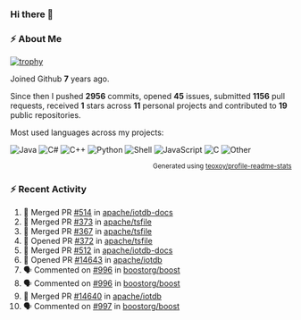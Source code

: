 ### Hi there 👋

### :zap: About Me

[![trophy](https://github-profile-trophy.vercel.app/?username=HTHou&theme=onedark)](https://github.com/ryo-ma/github-profile-trophy)
   
Joined Github **7** years ago.

Since then I pushed **2956** commits, opened **45** issues, submitted **1156** pull requests, received **1** stars across **11** personal projects and contributed to **19** public repositories.

Most used languages across my projects:

![Java](https://img.shields.io/static/v1?style=flat-square&label=%E2%A0%80&color=555&labelColor=%23b07219&message=Java%EF%B8%B189.3%25)
![C#](https://img.shields.io/static/v1?style=flat-square&label=%E2%A0%80&color=555&labelColor=%23178600&message=C%23%EF%B8%B13.9%25)
![C++](https://img.shields.io/static/v1?style=flat-square&label=%E2%A0%80&color=555&labelColor=%23f34b7d&message=C%2B%2B%EF%B8%B12.7%25)
![Python](https://img.shields.io/static/v1?style=flat-square&label=%E2%A0%80&color=555&labelColor=%233572A5&message=Python%EF%B8%B10.7%25)
![Shell](https://img.shields.io/static/v1?style=flat-square&label=%E2%A0%80&color=555&labelColor=%2389e051&message=Shell%EF%B8%B10.7%25)
![JavaScript](https://img.shields.io/static/v1?style=flat-square&label=%E2%A0%80&color=555&labelColor=%23f1e05a&message=JavaScript%EF%B8%B10.5%25)
![C](https://img.shields.io/static/v1?style=flat-square&label=%E2%A0%80&color=555&labelColor=%23555555&message=C%EF%B8%B10.4%25)
![Other](https://img.shields.io/static/v1?style=flat-square&label=%E2%A0%80&color=555&labelColor=%23ededed&message=Other%EF%B8%B11.4%25)

<p align="right"><sub>Generated using <a href="https://github.com/marketplace/actions/profile-readme-stats">teoxoy/profile-readme-stats</a></sub></p>


<!--![](https://github.com/HTHou/HTHou/blob/output/github-contribution-grid-snake.svg)-->

<!--![Haonan Hou's github stats](https://github-readme-stats.vercel.app/api?username=HTHou&count_private=true&show_icons=true&theme=onedark)-->

<!--![Haonan Hou's wakatime stats](https://github-readme-stats.vercel.app/api/wakatime?username=HTHou&layout=compact&theme=onedark)-->

<!--![Top Langs](https://github-readme-stats.vercel.app/api/top-langs/?username=HTHou&theme=onedark&layout=compact)-->

### :zap: Recent Activity
<!--START_SECTION:activity-->
1. 🎉 Merged PR [#514](https://github.com/apache/iotdb-docs/pull/514) in [apache/iotdb-docs](https://github.com/apache/iotdb-docs)
2. 🎉 Merged PR [#373](https://github.com/apache/tsfile/pull/373) in [apache/tsfile](https://github.com/apache/tsfile)
3. 🎉 Merged PR [#367](https://github.com/apache/tsfile/pull/367) in [apache/tsfile](https://github.com/apache/tsfile)
4. 💪 Opened PR [#372](https://github.com/apache/tsfile/pull/372) in [apache/tsfile](https://github.com/apache/tsfile)
5. 🎉 Merged PR [#512](https://github.com/apache/iotdb-docs/pull/512) in [apache/iotdb-docs](https://github.com/apache/iotdb-docs)
6. 💪 Opened PR [#14643](https://github.com/apache/iotdb/pull/14643) in [apache/iotdb](https://github.com/apache/iotdb)
7. 🗣 Commented on [#996](https://github.com/boostorg/boost/issues/996#issuecomment-2574366601) in [boostorg/boost](https://github.com/boostorg/boost)
8. 🗣 Commented on [#996](https://github.com/boostorg/boost/issues/996#issuecomment-2574312659) in [boostorg/boost](https://github.com/boostorg/boost)
9. 🎉 Merged PR [#14640](https://github.com/apache/iotdb/pull/14640) in [apache/iotdb](https://github.com/apache/iotdb)
10. 🗣 Commented on [#997](https://github.com/boostorg/boost/issues/997#issuecomment-2574285227) in [boostorg/boost](https://github.com/boostorg/boost)
<!--END_SECTION:activity-->

<!--
**HTHou/HTHou** is a ✨ _special_ ✨ repository because its `README.md` (this file) appears on your GitHub profile.

Here are some ideas to get you started:

- 🔭 I’m currently working on ...
- 🌱 I’m currently learning ...
- 👯 I’m looking to collaborate on ...
- 🤔 I’m looking for help with ...
- 💬 Ask me about ...
- 📫 How to reach me: ...
- 😄 Pronouns: ...
- ⚡ Fun fact: ...
-->
